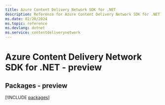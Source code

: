 ```yaml
---
title: Azure Content Delivery Network SDK for .NET
description: Reference for Azure Content Delivery Network SDK for .NET
ms.date: 02/20/2024
ms.topic: reference
ms.devlang: dotnet
ms.service: contentdeliverynetwork
---
```

# Azure Content Delivery Network SDK for .NET - preview
## Packages - preview
[!INCLUDE [packages](content-delivery-network-index.md)]